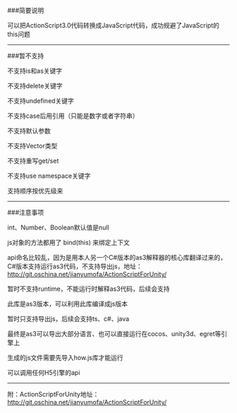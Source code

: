 ###简要说明

可以把ActionScript3.0代码转换成JavaScript代码，成功规避了JavaScript的this问题

----------------------------------------------------------------------------------------------------------------------

###暂不支持

不支持is和as关键字

不支持delete关键字

不支持undefined关键字

不支持case后用引用（只能是数字或者字符串）

不支持默认参数

不支持Vector类型

不支持重写get/set

不支持use namespace关键字

支持顺序按优先级来

----------------------------------------------------------------------------------------------------------------------

###注意事项

int、Number、Boolean默认值是null

js对象的方法都用了 bind(this) 来绑定上下文

api命名比较乱，因为是用本人另一个C#版本的as3解释器的核心库翻译过来的，C#版本支持运行as3代码，不支持导出js，地址：http://git.oschina.net/jianyumofa/ActionScriptForUnity/

暂时不支持runtime，不能运行时解释as3代码，后续会支持

此库是as3版本，可以利用此库编译成js版本

暂时只支持导出js，后续会支持ts、c#、java

最终是as3可以导出大部分语言、也可以直接运行在cocos、unity3d、egret等引擎上

生成的js文件需要先导入how.js库才能运行

可以调用任何H5引擎的api

----------------------------------------------------------------------------------------------------------------------

附：ActionScriptForUnity地址：http://git.oschina.net/jianyumofa/ActionScriptForUnity/
